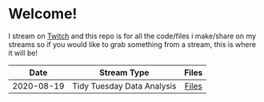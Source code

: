 # Welcome!

I stream on [Twitch](https://www.twitch.tv/tallguyjenks) and this repo is for all the code/files i make/share on my streams so if you would like to grab something from a stream, this is where it will be!

|Date|Stream Type|Files|
|:-:|:-:|:-:|
|  2020-08-19 |Tidy Tuesday Data Analysis|[Files](./docs/2020/2020-08-19/)|
